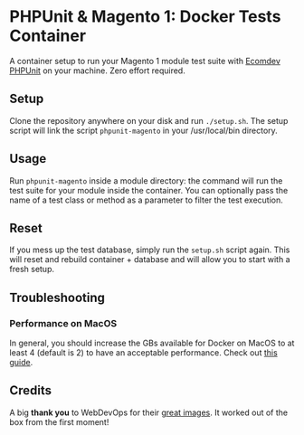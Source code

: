 # PHPUnit & Magento 1: Docker Tests Container
A container setup to run your Magento 1 module test suite with [Ecomdev PHPUnit](https://github.com/EcomDev/EcomDev_PHPUnit) on your machine. Zero effort required.

## Setup
Clone the repository anywhere on your disk and run `./setup.sh`. The setup script will link the script `phpunit-magento` in your /usr/local/bin directory.

## Usage
Run `phpunit-magento` inside a module directory: the command will run the test suite for your module inside the container. You can optionally pass the name of a test class or method as a parameter to filter the test execution.

## Reset
If you mess up the test database, simply run the `setup.sh` script again. This will reset and rebuild container + database and will allow you to start with a fresh setup.

## Troubleshooting
### Performance on MacOS
In general, you should increase the GBs available for Docker on MacOS to at least 4 (default is 2) to have an acceptable performance. Check out [this guide](https://engageinteractive.co.uk/blog/making-docker-faster-on-mac).

## Credits
A big **thank you** to WebDevOps for their [great images](https://dockerfile.readthedocs.io/en/latest/content/DockerImages/dockerfiles/php-apache-dev.html). It worked out of the box from the first moment!